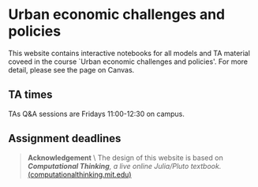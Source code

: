 # Urban economic challenges and policies
This website contains interactive notebooks for all models and TA material coveed in the course `Urban economic challenges and policies'. For more detail, please see the page on Canvas.

## TA times
TAs Q\&A sessions are Fridays 11:00-12:30 on campus.

## Assignment deadlines



> **Acknowledgement** \\
> The design of this website is based on _**Computational Thinking**, a live online Julia/Pluto textbook._ [(computationalthinking.mit.edu)](https://computationalthinking.mit.edu)
